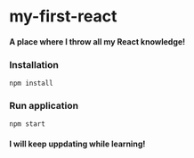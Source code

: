# my-first-react

#### A place where I throw all my React knowledge!

### Installation

`npm install`

### Run application

`npm start`

#### I will keep uppdating while learning!
